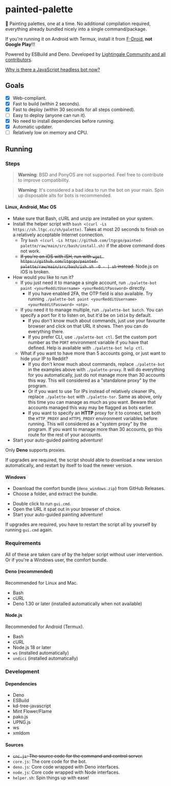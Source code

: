 # painted-palette
🎨 Painting palettes, one at a time. No additional compilation required, everything already bundled nicely into a single command/package.

If you're running it on Android with Termux, install it from [F-Droid](https://f-droid.org/en/packages/com.termux/#versions), **not Google Play**!!!

Powered by ESBuild and Deno. Developed by [Lightingale Community and all contributors](CREDITS.md).

[Why is there a JavaScript headless bot now?](WHY.md)

## Goals
- [x] Web-compliant.
- [x] Fast to build (within 2 seconds).
- [x] Fast to deploy (within 30 seconds for all steps combined).
- [ ] Easy to deploy (anyone can run it).
- [x] No need to install dependencies before running.
- [x] Automatic updater.
- [ ] Relatively low on memory and CPU.

## Running
### Steps
> **Warning**: BSD and PonyOS are not supported. Feel free to contribute to improve compatibility.

> **Warning**: It's considered a bad idea to run the bot on your main. Spin up disposable alts for bots is recommended.

#### Linux, Android, Mac OS
* Make sure that Bash, cURL and unzip are installed on your system.
* Install the helper script with `bash <(curl -Ls https://sh.ltgc.cc/sh/palette)`. Takes at most 20 seconds to finish on a relatively acceptable Internet connection.
  * Try `bash <(curl -Ls https://github.com/ltgcgo/painted-palette/raw/main/src/bash/install.sh)` if the above command does not work.
  * ~~If you're on iOS with iSH, run with `wget https://github.com/ltgcgo/painted-palette/raw/main/src/bash/ish.sh -O - | sh` instead.~~ Node.js on iOS is broken.
* How would you like to run it?
  * If you just need it to manage a single account, run `./palette-bot paint <yourRedditUsername> <yourRedditPassword>` directly.
    * If you have enabled 2FA, the OTP field is also available. Try running `./palette-bot paint <yourRedditUsername> <yourRedditPassword> <otp>`.
  * If you need it to manage multiple, run `./palette-bot batch`. You can specify a port for it to listen on, but it'd be on `14514` by default.
    * If you don't know much about commands, just use your favourite browser and click on that URL it shows. Then you can do everything there.
    * If you prefer CLI, use `./palette-bot ctl`. Set the custom port number as the `PORT` environment variable if you have that defined. Help is available with `./palette-bot help ctl`.
  * What if you want to have more than 5 accounts going, or just want to hide your IP to Reddit?
    * If you don't know much about commands, replace `./palette-bot` in the examples above with `./palette-proxy`. It will do everything for you automatically, just do not manage more than 30 accounts this way. This will considered as a "standalone proxy" by the program.
    * Or if you want to use Tor IPs instead of relatively cleaner IPs,  replace `./palette-bot` with `./palette-tor`. Same as above, only this time you can manage as much as you want. Beware that accounts managed this way may be flagged as bots earlier.
    * If you want to specify an **HTTP** proxy for it to connect, set both the `HTTP_PROXY` and `HTTPS_PROXY` environment variables before running. This will considered as a "system proxy" by the program. If you want to manage more than 30 accounts, go this route for the rest of your accounts.
* Start your auto-guided painting adventure!

Only **Deno** supports proxies.

If upgrades are required, the script should able to download a new version automatically, and restart by itself to load the newer version.

#### Windows
* Download the comfort bundle (`deno_windows.zip`) from GitHub Releases.
* Choose a folder, and extract the bundle.
<!--* Open a terminal, and direct to that folder.
* Run `.\deno.exe run --allow-net --allow-env --allow-read --allow-write deno.js paint <yourRedditUsername> <yourRedditPassword>`.
  * If you have enabled 2FA, the OTP field is also available. Try running `.\deno.exe run --allow-net --allow-env --allow-read --allow-write deno.js paint <yourRedditUsername> <yourRedditPassword> <otp>`.-->
* Double click to run `gui.cmd`.
* Open the URL it spat out in your browser of choice.
* Start your auto-guided painting adventure!

If upgrades are required, you have to restart the script all by yourself by running `gui.cmd` again.

### Requirements
All of these are taken care of by the helper script without user intervention. Or if you're a Windows user, the comfort bundle.

#### Deno (recommended)
Recommended for Linux and Mac.

* Bash
* cURL
* Deno 1.30 or later (installed automatically when not available)

#### Node.js
Recommended for Android (Termux).

* Bash
* cURL
* Node.js 18 or later
* `ws` (installed automatically)
* `undici` (installed automatically)

### Development
#### Dependencies
* Deno
* ESBuild
* kd-tree-javascript
* Mint Flower/Flame
* pako.js
* UPNG.js
* ws
* xmldom

#### Sources
* ~~`cnc.js`: The source code for the command and control server.~~
* `core.js`: The core code for the bot.
* `deno.js`: Core code wrapped with Deno interfaces.
* `node.js`: Core code wrapped with Node interfaces.
* `helper.sh`: Spin things up with ease!
